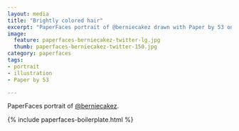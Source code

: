 ```yaml
---
layout: media
title: "Brightly colored hair"
excerpt: "PaperFaces portrait of @berniecakez drawn with Paper by 53 on an iPad."
image: 
  feature: paperfaces-berniecakez-twitter-lg.jpg
  thumb: paperfaces-berniecakez-twitter-150.jpg
category: paperfaces
tags: 
- portrait
- illustration
- Paper by 53

---
```


PaperFaces portrait of [@berniecakez](http://twitter.com/berniecakez).

{% include paperfaces-boilerplate.html %}